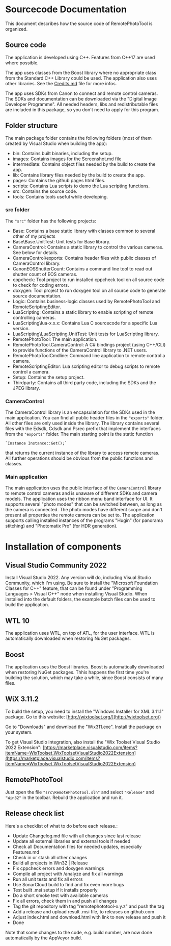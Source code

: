 # Sourcecode Documentation #

This document describes how the source code of RemotePhotoTool is organized.

## Source code ##

The application is developed using C++. Features from C++17 are used where possible.

The app uses classes from the Boost library where no appropriate class from the Standard
C++ Library could be used. The application also uses other libraries. See the
[Credits.md](Credits.md) file for more infos.

The app uses SDKs from Canon to connect and remote control cameras. The SDKs and documentation can
be downloaded via the "Digital Image Developer Programme". All needed headers, libs and
redistributable files are included in this package, so you don't need to apply for this program.

## Folder structure ##

The main package folder contains the following folders (most of them created by Visual Studio when
building the app):

- bin: Contains built binaries, including the setup.
- images: Contains images for the Screenshot.md file
- intermediate: Contains object files needed by the build to create the app.
- lib: Contains library files needed by the build to create the app.
- pages: Contains the github pages html files.
- scripts: Contains Lua scripts to demo the Lua scripting functions.
- src: Contains the source code.
- tools: Contains tools useful while developing.

### src folder ###

The `"src"` folder has the following projects:

- Base: Contains a base static library with classes common to several other of my projects
- Base\Base.UnitTest: Unit tests for Base library.
- CameraControl: Contains a static library to control the various cameras. See below for details.
- CameraControl\exports: Contains header files with public classes of CameraControl library.
- CanonEOSShutterCount: Contains a command line tool to read out shutter count of EOS cameras.
- cppcheck: Tool project to run installed cppcheck tool on all source code to check for coding errors.
- doxygen: Tool project to run doxygen tool on all source code to generate source documentation.
- Logic: Contains business-logic classes used by RemotePhotoTool and RemoteScriptingEditor.
- LuaScripting: Contains a static library to enable scripting of remote controlling cameras.
- LuaScripting\lua-x.x.x: Contains Lua C sourcecode for a specific Lua version.
- LuaScripting\LuaScripting.UnitTest: Unit tests for LuaScripting library.
- RemotePhotoTool: The main application.
- RemotePhotoTool.CameraControl: A C# bindings project (using C++/CLI) to provide functions of the
  CameraControl library to .NET users.
- RemotePhotoToolCmdline: Command line application to remote control a camera.
- RemoteScriptingEditor: Lua scripting editor to debug scripts to remote control a camera.
- Setup: Contains the setup project.
- Thirdparty: Contains all third party code, including the SDKs and the JPEG library.

### CameraControl ###

The CameraControl library is an encapsulation for the SDKs used in the main application. You
can find all public header files in the `"exports"` folder. All other files are only used inside
the library. The library contains several files with the Edsdk, Cdsdk and Psrec prefix that
implement the interfaces from the `"exports"` folder. The main starting point is the static
function

    `Instance Instance::Get();`

that returns the current instance of the library to access remote cameras. All further operations
should be obvious from the public functions and classes.

### Main application ###

The main application uses the public interface of the `CameraControl` library to remote control
cameras and is unaware of different SDKs and camera models. The application uses the ribbon menu
band interface for UI. It supports several "photo modes" that can be switched between, as long
as the camera is connected. The photo modes have different scope and don't present all properties
the remote camera can be set to. The application supports calling installed instances of the
programs "Hugin" (for panorama stitching) and "Photomatix Pro" (for HDR generation).

# Installation of components #

## Visual Studio Community 2022 ##

Install Visual Studio 2022. Any version will do, including Visual Studio Community, which
I'm using. Be sure to install the "Microsoft Foundation Classes for C++" feature, that can be found
under "Programming Languages > Visual C++" node when installing Visual Studio.
When installed into the default folders, the example batch files can be used to build the
application.

## WTL 10 ##

The application uses WTL, on top of ATL, for the user interface. WTL is automatically downloaded
when restoring NuGet packages.

## Boost ##

The application uses the Boost libraries. Boost is automatically downloaded when restoring NuGet
packages. Thhis happens the first time you're building the solution, which may take a while, since
Boost consists of many files.

## WiX 3.11.2 ##

To build the setup, you need to install the "Windows Installer for XML 3.11.1" package. Go to this
website:
[http://wixtoolset.org/](http://wixtoolset.org/)

Go to "Downloads" and download the "Wix311.exe". Install the package on your system.

To get Visual Studio integration, also install the "Wix Toolset Visual Studio 2022 Extension":
[https://marketplace.visualstudio.com/items?itemName=WixToolset.WixToolsetVisualStudio2022Extension](https://marketplace.visualstudio.com/items?itemName=WixToolset.WixToolsetVisualStudio2022Extension)

## RemotePhotoTool ##

Just open the file `"src\RemotePhotoTool.sln"` and select `"Release"` and `"Win32"` in the toolbar.
Rebuild the application and run it.

## Release check list ##

Here's a checklist of what to do before each release.:

- Update Changelog.md file with all changes since last release
- Update all external libraries and external tools if needed
- Check all Documentation files for needed updates, especially Features.md
- Check in or stash all other changes
- Build all projects in Win32 | Release
- Fix cppcheck errors and doxygen warnings
- Compile all project with /analyze and fix all warnings
- Run all unit tests and fix all errors
- Use SonarCloud build to find and fix even more bugs
- Test built .msi setup if it installs properly
- Do a short smoke test with available cameras
- Fix all errors, check them in and push all changes
- Tag the git repository with tag "remotephototool-x.y.z" and push the tag
- Add a release and upload result .msi file, to releases on github.com
- Adjust index.html and download.html with link to new release and push it
- Done

Note that some changes to the code, e.g. build number, are now done
automatically by the AppVeyor build.
